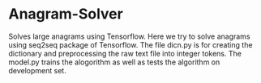 # Anagram-Solver
Solves large anagrams using Tensorflow.
Here we try to solve anagrams using seq2seq package of Tensorflow. The file dicn.py is for creating the dictionary and preprocessing the raw text file into integer tokens. The model.py trains the alogorithm as well as tests the algorithm on development set. 
